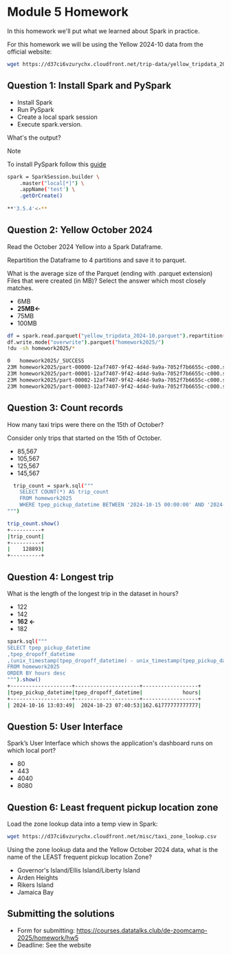 # Module 5 Homework

In this homework we'll put what we learned about Spark in practice.

For this homework we will be using the Yellow 2024-10 data from the official website: 

```bash
wget https://d37ci6vzurychx.cloudfront.net/trip-data/yellow_tripdata_2024-10.parquet
```


## Question 1: Install Spark and PySpark

- Install Spark
- Run PySpark
- Create a local spark session
- Execute spark.version.

What's the output?

> [!NOTE]
> To install PySpark follow this [guide](https://github.com/DataTalksClub/data-engineering-zoomcamp/blob/main/05-batch/setup/pyspark.md)

```sh
spark = SparkSession.builder \
    .master("local[*]") \
    .appName('test') \
    .getOrCreate()
    
**'3.5.4'<-**
```
## Question 2: Yellow October 2024

Read the October 2024 Yellow into a Spark Dataframe.

Repartition the Dataframe to 4 partitions and save it to parquet.

What is the average size of the Parquet (ending with .parquet extension) Files that were created (in MB)? Select the answer which most closely matches.

- 6MB  
- **25MB<-**
- 75MB
- 100MB

```sh
df = spark.read.parquet("yellow_tripdata_2024-10.parquet").repartition(4)
df.write.mode("overwrite").parquet("homework2025/")
!du -sh homework2025/*

0	homework2025/_SUCCESS
23M	homework2025/part-00000-12af7407-9f42-4d4d-9a9a-7052f7b6655c-c000.snappy.parquet
23M	homework2025/part-00001-12af7407-9f42-4d4d-9a9a-7052f7b6655c-c000.snappy.parquet
23M	homework2025/part-00002-12af7407-9f42-4d4d-9a9a-7052f7b6655c-c000.snappy.parquet
23M	homework2025/part-00003-12af7407-9f42-4d4d-9a9a-7052f7b6655c-c000.snappy.parquet
```
## Question 3: Count records 

How many taxi trips were there on the 15th of October?

Consider only trips that started on the 15th of October.

- 85,567
- 105,567
- 125,567
- 145,567

```sh
  trip_count = spark.sql("""
    SELECT COUNT(*) AS trip_count
    FROM homework2025
    WHERE tpep_pickup_datetime BETWEEN '2024-10-15 00:00:00' AND '2024-10-15 23:59:59'
""")

trip_count.show()
+----------+
|trip_count|
+----------+
|    128893|
+----------+
```

## Question 4: Longest trip

What is the length of the longest trip in the dataset in hours?

- 122
- 142
- **162 <-**
- 182
  
```sh
spark.sql("""
SELECT tpep_pickup_datetime
,tpep_dropoff_datetime
,(unix_timestamp(tpep_dropoff_datetime) - unix_timestamp(tpep_pickup_datetime)) /3600 as hours
FROM homework2025
ORDER BY hours desc
""").show()
+--------------------+---------------------+------------------+
|tpep_pickup_datetime|tpep_dropoff_datetime|             hours|
+--------------------+---------------------+------------------+
| 2024-10-16 13:03:49|  2024-10-23 07:40:53|162.61777777777777|
```

## Question 5: User Interface

Spark’s User Interface which shows the application's dashboard runs on which local port?

- 80
- 443
- 4040
- 8080



## Question 6: Least frequent pickup location zone

Load the zone lookup data into a temp view in Spark:

```bash
wget https://d37ci6vzurychx.cloudfront.net/misc/taxi_zone_lookup.csv
```

Using the zone lookup data and the Yellow October 2024 data, what is the name of the LEAST frequent pickup location Zone?

- Governor's Island/Ellis Island/Liberty Island
- Arden Heights
- Rikers Island
- Jamaica Bay


## Submitting the solutions

- Form for submitting: https://courses.datatalks.club/de-zoomcamp-2025/homework/hw5
- Deadline: See the website

